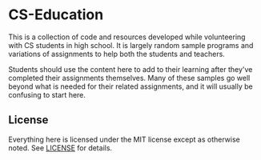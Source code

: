# CS-Education

This is a collection of code and resources developed while volunteering with CS students in high school. It is largely random sample programs and variations of assignments to help both the students and teachers.

Students should use the content here to add to their learning after they've completed their assignments themselves. Many of these samples go well beyond what is needed for their related assignments, and it will usually be confusing to start here.

## License

Everything here is licensed under the MIT license except as
otherwise noted. See [LICENSE](https://github.com/mikemag/CS-Education/blob/master/LICENSE)
for details.
